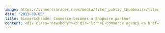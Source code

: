 ```yaml
---
image: https://sinnerschrader.news/media/filer_public_thumbnails/filer_public/11/92/11925a85-5264-45c1-a6d2-5289802aa60f/varfoldersdjk8pxf42x64d8fxslz8jcc8fc0000gnttmpwuzet___480x288_q85_crop_subsampling-2_upscale.jpg
date: "2013-08-05"
title: SinnerSchrader Commerce becomes a Shopware partner
content: <div class="newsbody"><p dir="ltr">E-commerce agency <a href="http&#58;//www.commerce-plus.com" target="_blank">Commerce Plus</a> enters into partnership with the modular online shop system <a href="http&#58;//shopware.de" target="_blank">Shopware</a> and, in doing so, expands their technology portfolio. Commerce Plus, who offers brand manufacturers and retailers concept design, development and marketing for “magnetic” sales platforms, is a long-standing Magento Gold Partner. In addition, they have recently come together with new SaaS solution Venda. Shopware is now their third solutions partnership, underscoring the strategic orientation of this e-commerce agency. Commerce Plus presents the new online shop for lifestyle watch brand<a href="http&#58;//shop.poseidon-watches.com/" target="_blank"> Poseidon</a> from the house of Kienzle as their first Shopware reference project.</p><p dir="ltr">Statements round about the solution partnership you will find in our German <a href="http&#58;//www.commerce-plus.com/news/commerce-plus-wird-umsetzungspartner-von-shopware/" target="_blank">press release</a>.</p><p dir="ltr"><strong>Contact</strong><br/>Sebastian Kehr<br/>+49 40 24828 751<br/><a href="mailto&#58;sebastian.kehr@commerce-plus.com">sebastian.kehr@commerce-plus.com</a></p><p><a class="news-backlink" href="/en/"><svg class="svg-ico svg-ico--arrow-left"><use xlink&#58;href="#arrow-down"></use></svg>Back to the overview</a></p></div>
---
```

